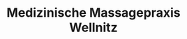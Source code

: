 ---
title: "Medizinische Massagepraxis Wellnitz"
url: /berlin/medizinische-massagepraxis-wellnitz/
shop: Massage
---